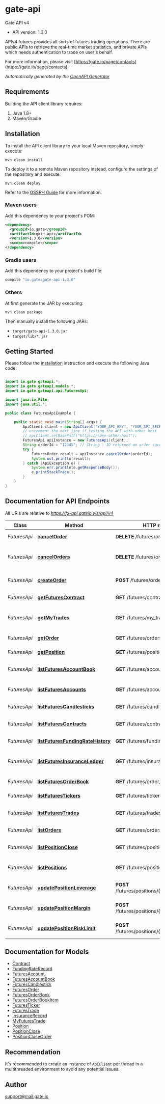 # gate-api

Gate API v4
- API version: 1.3.0

APIv4 futures provides all sorts of futures trading operations. There are public APIs to retrieve the real-time market statistics, and private APIs which needs authentication to trade on user's behalf.

  For more information, please visit [https://gate.io/page/contacts](https://gate.io/page/contacts)

*Automatically generated by the [OpenAPI Generator](https://openapi-generator.tech)*


## Requirements

Building the API client library requires:
1. Java 1.8+
2. Maven/Gradle

## Installation

To install the API client library to your local Maven repository, simply execute:

```shell
mvn clean install
```

To deploy it to a remote Maven repository instead, configure the settings of the repository and execute:

```shell
mvn clean deploy
```

Refer to the [OSSRH Guide](http://central.sonatype.org/pages/ossrh-guide.html) for more information.

### Maven users

Add this dependency to your project's POM:

```xml
<dependency>
  <groupId>io.gate</groupId>
  <artifactId>gate-api</artifactId>
  <version>1.3.0</version>
  <scope>compile</scope>
</dependency>
```

### Gradle users

Add this dependency to your project's build file:

```groovy
compile "io.gate:gate-api:1.3.0"
```

### Others

At first generate the JAR by executing:

```shell
mvn clean package
```

Then manually install the following JARs:

* `target/gate-api-1.3.0.jar`
* `target/lib/*.jar`

## Getting Started

Please follow the [installation](#installation) instruction and execute the following Java code:

```java

import io.gate.gateapi.*;
import io.gate.gateapi.models.*;
import io.gate.gateapi.api.FuturesApi;

import java.io.File;
import java.util.*;

public class FuturesApiExample {

    public static void main(String[] args) {
        ApiClient client = new ApiClient("YOUR_API_KEY", "YOUR_API_SECRET");
        // uncomment the next line if testing the API with other host
        // apiClient.setBasePath("https://some-other-host");
        FuturesApi apiInstance = new FuturesApi(client);
        String orderId = "12345"; // String | ID returned on order successfully being created
        try {
            FuturesOrder result = apiInstance.cancelOrder(orderId);
            System.out.println(result);
        } catch (ApiException e) {
            System.err.println(e.getResponseBody());
            e.printStackTrace();
        }
    }
}

```

## Documentation for API Endpoints

All URIs are relative to *https://fx-api.gateio.ws/api/v4*

Class | Method | HTTP request | Description
------------ | ------------- | ------------- | -------------
*FuturesApi* | [**cancelOrder**](docs/FuturesApi.md#cancelOrder) | **DELETE** /futures/orders/{order_id} | Cancel a single order
*FuturesApi* | [**cancelOrders**](docs/FuturesApi.md#cancelOrders) | **DELETE** /futures/orders | Cancel all &#x60;open&#x60; orders matched
*FuturesApi* | [**createOrder**](docs/FuturesApi.md#createOrder) | **POST** /futures/orders | Create a futures order
*FuturesApi* | [**getFuturesContract**](docs/FuturesApi.md#getFuturesContract) | **GET** /futures/contracts/{contract} | Get a single contract
*FuturesApi* | [**getMyTrades**](docs/FuturesApi.md#getMyTrades) | **GET** /futures/my_trades | List personal trading history
*FuturesApi* | [**getOrder**](docs/FuturesApi.md#getOrder) | **GET** /futures/orders/{order_id} | Get a single order
*FuturesApi* | [**getPosition**](docs/FuturesApi.md#getPosition) | **GET** /futures/positions/{contract} | Get single position
*FuturesApi* | [**listFuturesAccountBook**](docs/FuturesApi.md#listFuturesAccountBook) | **GET** /futures/account_book | Query account book
*FuturesApi* | [**listFuturesAccounts**](docs/FuturesApi.md#listFuturesAccounts) | **GET** /futures/accounts | Query futures account
*FuturesApi* | [**listFuturesCandlesticks**](docs/FuturesApi.md#listFuturesCandlesticks) | **GET** /futures/candlesticks | Get futures candlesticks
*FuturesApi* | [**listFuturesContracts**](docs/FuturesApi.md#listFuturesContracts) | **GET** /futures/contracts | List all futures contracts
*FuturesApi* | [**listFuturesFundingRateHistory**](docs/FuturesApi.md#listFuturesFundingRateHistory) | **GET** /futures/funding_rate | Funding rate history
*FuturesApi* | [**listFuturesInsuranceLedger**](docs/FuturesApi.md#listFuturesInsuranceLedger) | **GET** /futures/insurance | Futures insurance balance history
*FuturesApi* | [**listFuturesOrderBook**](docs/FuturesApi.md#listFuturesOrderBook) | **GET** /futures/order_book | Futures order book
*FuturesApi* | [**listFuturesTickers**](docs/FuturesApi.md#listFuturesTickers) | **GET** /futures/tickers | List futures tickers
*FuturesApi* | [**listFuturesTrades**](docs/FuturesApi.md#listFuturesTrades) | **GET** /futures/trades | Futures trading history
*FuturesApi* | [**listOrders**](docs/FuturesApi.md#listOrders) | **GET** /futures/orders | List futures orders
*FuturesApi* | [**listPositionClose**](docs/FuturesApi.md#listPositionClose) | **GET** /futures/position_close | List position close history
*FuturesApi* | [**listPositions**](docs/FuturesApi.md#listPositions) | **GET** /futures/positions | List all positions of a user
*FuturesApi* | [**updatePositionLeverage**](docs/FuturesApi.md#updatePositionLeverage) | **POST** /futures/positions/{contract}/leverage | Update position leverage
*FuturesApi* | [**updatePositionMargin**](docs/FuturesApi.md#updatePositionMargin) | **POST** /futures/positions/{contract}/margin | Update position margin
*FuturesApi* | [**updatePositionRiskLimit**](docs/FuturesApi.md#updatePositionRiskLimit) | **POST** /futures/positions/{contract}/risk_limit | Update position risk limit


## Documentation for Models

 - [Contract](docs/Contract.md)
 - [FundingRateRecord](docs/FundingRateRecord.md)
 - [FuturesAccount](docs/FuturesAccount.md)
 - [FuturesAccountBook](docs/FuturesAccountBook.md)
 - [FuturesCandlestick](docs/FuturesCandlestick.md)
 - [FuturesOrder](docs/FuturesOrder.md)
 - [FuturesOrderBook](docs/FuturesOrderBook.md)
 - [FuturesOrderBookItem](docs/FuturesOrderBookItem.md)
 - [FuturesTicker](docs/FuturesTicker.md)
 - [FuturesTrade](docs/FuturesTrade.md)
 - [InsuranceRecord](docs/InsuranceRecord.md)
 - [MyFuturesTrade](docs/MyFuturesTrade.md)
 - [Position](docs/Position.md)
 - [PositionClose](docs/PositionClose.md)
 - [PositionCloseOrder](docs/PositionCloseOrder.md)


## Recommendation

It's recommended to create an instance of `ApiClient` per thread in a multithreaded environment to avoid any potential issues.

## Author

support@mail.gate.io

